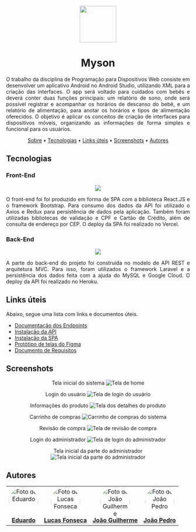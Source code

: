    <p align="center"  id="sobre"><img src="https://cdn-icons-png.flaticon.com/128/481/481705.png" height="100"/></p> 
   <h1 align="center">Myson</h1>
   
<p align="justify">
  O trabalho da disciplina de Programação para Dispositivos Web consiste em desenvolver um aplicativo Android no Android Studio, utilizando XML para a criação das interfaces. O app será voltado para cuidados com bebês e deverá conter duas funções principais: um relatório de sono, onde será possível registrar e acompanhar os horários de descanso do bebê, e um relatório de alimentação, para anotar os horários e tipos de alimentação oferecidos. O objetivo é aplicar os conceitos de criação de interfaces para dispositivos móveis, organizando as informações de forma simples e funcional para os usuários.
</p>

<p align="center">
  <a href="#sobre">Sobre</a> •
  <a href="#tecnologias">Tecnologias</a> •
  <a href="#links">Links úteis</a> •
  <a href="#screenshots">Screenshots</a> •
  <a href="#autores">Autores</a>
</p>

<h2 id="tecnologias">Tecnologias</h2>

<h3>Front-End</h3>
<p align="center">
  <img src="dadadada" />
</p>

<p align="justify">
    O front-end foi foi produzido em forma de SPA com a biblioteca
    React.JS e o framework Bootstrap. Para consumo dos dados da API foi
    utilizado o Axios e Redux para persistência de dados pela aplicação.
    Também foram utilizadas bibliotecas de validação e CPF e Cartão de
    Crédito, além de consulta de endereço por CEP. O deploy da SPA foi realizado no Vercel.
</p>

<h3>Back-End</h3>

<p align="center">
  <img src="#" />
</p>

<p align="justify">
    A parte do back-end do projeto foi construída no modelo de API REST e
    arquitetura MVC. Para isso, foram utilizados o framework Laravel e a
    persistência dos dados feita com a ajuda do MySQL e Google Cloud. O deploy da API foi realizado no Heroku.
</p>

<h2 id="links">Links úteis</h2>

Abaixo, segue uma lista com links e documentos úteis.

- <a href="https://github.com/WebII-2020-2/BEE/blob/main/docs/documentacaoEndpoints.md">Documentação dos Endpoints</a>
- <a href="https://github.com/WebII-2020-2/BEE/blob/main/docs/deployAPI.md">Instalação da API</a>
- <a href="https://github.com/WebII-2020-2/BEE/blob/main/docs/deploySPA.md">Instalação da SPA</a>
- <a href="https://www.figma.com/design/umNAXKs3sbiyEMQfvj7YTi/Myson?node-id=0-1&p=f&t=hE5MYPWryepqeOzF-0">Protótipo de telas do Figma</a>
- <a href="https://github.com/WebII-2020-2/BEE/blob/main/docs/documentoDeRequisitos.pdf">Documento de Requisitos</a>

<h2 id="screenshots">Screenshots</h2>

<div align="center">

Tela inicial do sistema
<img src="" alt="Tela de home" />

Login do usuário
<img src="./screenshots/login-user.png" alt="Tela de login do usuário" />

Informações do produto
<img src="./screenshots/product-bee.png" alt="Tela dos detalhes do produto" />

Carrinho de compras
<img src="./screenshots/cart-bee.png" alt="Carrinho de compras do sistema" />

Revisão de compra
<img src="./screenshots/shopping-bee.png" alt="Tela de revisão de compra" />

Login do administrador
<img src="./screenshots/login-admin.png" alt="Tela de login do administrador" />

Tela inicial da parte do administrador
<img src="./screenshots/home-admin.png" alt="Tela inicial da parte do administrador" />
</div>

<h2 id="autores">Autores</h2>

<table align="center">
    <tr>
        <td align="center">
            <a href="https://github.com/PedroDiOliveira">
                <img style="border-radius: 50%;" src="https://avatars.githubusercontent.com/u/126473107?v=4" width="80px;" alt="Foto de Eduardo"/>
                <br/>
                <b>Eduardo</b>
            </a>
        </td>
        <td align="center">
            <a href="https://github.com/lucas19fonseca">
                <img style="border-radius: 50%;" src="https://avatars.githubusercontent.com/u/126473218?s=400&u=2f5a424572b24dac442e7a193d05f341f6e6f880&v=4" width="80px;" alt="Foto de Lucas Fonseca"/>
                <br/>
                <b>Lucas Fonseca</b>
            </a>
        </td>
        <td align="center">
            <a href="https://github.com/joaogpereira">
                <img style="border-radius: 50%;" src="https://avatars.githubusercontent.com/u/126472677?v=4" width="80px;" alt="Foto de João Guilherme"/>
                <br/>
                <b>João Guilherme</b>
            </a>
        </td>
        <td align="center">
            <a href="https://github.com/gabriellima-4">
                <img style="border-radius: 50%;" src="#" width="80px;" alt="Foto de João Pedro"/>
                <br/>
                <b>João Pedro</b>
            </a>
        </td>
    </tr>
</table>
